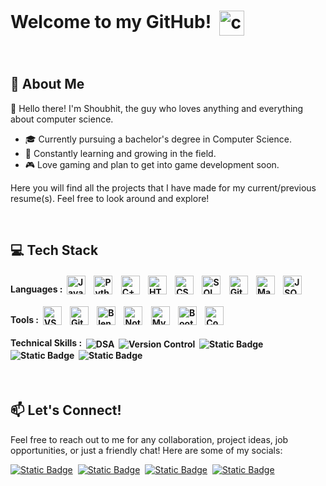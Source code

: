 # Welcome to my GitHub!&nbsp;&nbsp;<img src="https://cdn.discordapp.com/attachments/902557789598154792/902558046557982830/cat-satre.gif?ex=663c2eef&is=663add6f&hm=4eb9a152d0d7165a01aa1b41c20ad2c7367104d244aa94beb1f5d617c0d094bf&" height=40px style="vertical-align: middle;" title="cat"/>
<br>

## 🌟 About Me
👋 Hello there! I'm Shoubhit, the guy who loves anything and everything about computer science. 
- 🎓 Currently pursuing a bachelor's degree in Computer Science. 
- 🌱 Constantly learning and growing in the field. 
- 🎮 Love gaming and plan to get into game development soon.

Here you will find all the projects that I have made for my current/previous resume(s). Feel free to look around and explore!

<br>

## 💻 Tech Stack
#### Languages :&nbsp;&nbsp;<img src="https://cdn.jsdelivr.net/gh/devicons/devicon@latest/icons/java/java-original.svg" height=30px style="vertical-align: bottom;" title="Java"/>&nbsp;&nbsp;&nbsp;&nbsp;<img src="https://cdn.jsdelivr.net/gh/devicons/devicon@latest/icons/python/python-original.svg" height=30px style="vertical-align: bottom;" title="Python"/>&nbsp;&nbsp;&nbsp;&nbsp;<img src="https://cdn.jsdelivr.net/gh/devicons/devicon@latest/icons/cplusplus/cplusplus-original.svg" height=30px style="vertical-align: bottom;" title="C++/Cpp"/>&nbsp;&nbsp;&nbsp;&nbsp;<img src="https://cdn.jsdelivr.net/gh/devicons/devicon@latest/icons/html5/html5-original.svg" height=30px style="vertical-align: bottom;" title="HTML"/>&nbsp;&nbsp;&nbsp;&nbsp;<img src="https://cdn.jsdelivr.net/gh/devicons/devicon@latest/icons/css3/css3-original.svg" height=30px style="vertical-align: bottom;" title="CSS"/>&nbsp;&nbsp;&nbsp;&nbsp;<img src="https://cdn.jsdelivr.net/gh/devicons/devicon@latest/icons/azuresqldatabase/azuresqldatabase-original.svg" height=30px style="vertical-align: bottom;" title="SQL"/>&nbsp;&nbsp;&nbsp;&nbsp;<img src="https://cdn.jsdelivr.net/gh/devicons/devicon@latest/icons/git/git-original.svg" height=30px style="vertical-align: bottom;" title="Git"/>&nbsp;&nbsp;&nbsp;&nbsp;<img src="https://cdn.jsdelivr.net/gh/devicons/devicon@latest/icons/markdown/markdown-original.svg" height=30px style="vertical-align: bottom;" title="Markdown"/>&nbsp;&nbsp;&nbsp;&nbsp;<img src="https://cdn.jsdelivr.net/gh/devicons/devicon@latest/icons/json/json-original.svg" height=30px style="vertical-align: bottom;" title="JSON"/>

#### Tools :&nbsp;&nbsp;<img src="https://cdn.jsdelivr.net/gh/devicons/devicon@latest/icons/vscode/vscode-original.svg" height=30px style="vertical-align: bottom;" title="VSCode"/>&nbsp;&nbsp;&nbsp;&nbsp;<img src="https://cdn.jsdelivr.net/gh/devicons/devicon@latest/icons/github/github-original.svg" height=30px style="vertical-align: bottom;" title="GitHub"/>&nbsp;&nbsp;&nbsp;&nbsp;<img src="https://cdn.jsdelivr.net/gh/devicons/devicon@latest/icons/blender/blender-original.svg" height=30px style="vertical-align: bottom;" title="Blender"/>&nbsp;&nbsp;&nbsp;&nbsp;<img src="https://cdn.jsdelivr.net/gh/devicons/devicon@latest/icons/notion/notion-original.svg" height=30px style="vertical-align: bottom;" title="Notion"/>&nbsp;&nbsp;&nbsp;&nbsp;<img src="https://cdn.jsdelivr.net/gh/devicons/devicon@latest/icons/mysql/mysql-original.svg" height=30px style="vertical-align: bottom;" title="MySQL"/>&nbsp;&nbsp;&nbsp;&nbsp;<img src="https://cdn.jsdelivr.net/gh/devicons/devicon@latest/icons/bootstrap/bootstrap-original.svg" height=30px style="vertical-align: bottom;" title="Bootstrap"/>&nbsp;&nbsp;&nbsp;&nbsp;<img src="https://cdn.jsdelivr.net/gh/devicons/devicon@latest/icons/codepen/codepen-original.svg" height=30px style="vertical-align: bottom;" title="Codepen"/> 

#### Technical Skills :&nbsp;&nbsp;<img alt="DSA" src="https://img.shields.io/badge/Data%20Structures%20and%20Algorithm%20(Currently%20Learning)-darkslategray" style="vertical-align: middle;">&nbsp;&nbsp;<img alt="Version Control" src="https://img.shields.io/badge/Version%20Control-C6C5B9" style="vertical-align: middle;">&nbsp;&nbsp;<img alt="Static Badge" src="https://img.shields.io/badge/API%20Integration-FE5E41" style="vertical-align: middle;">&nbsp;&nbsp;<img alt="Static Badge" src="https://img.shields.io/badge/Debugging-330F0A" style="vertical-align: middle;">&nbsp;&nbsp;<img alt="Static Badge" src="https://img.shields.io/badge/Frameworks-FDFDFF" style="vertical-align: middle;">

<br>

## 📫 Let's Connect!
Feel free to reach out to me for any collaboration, project ideas, job opportunities, or just a friendly chat! Here are some of my socials:

[<img alt="Static Badge" src="https://img.shields.io/badge/LinkedIn-blue?style=for-the-badge&logo=linkedin">](https://www.linkedin.com/in/shoubhit-jamadhiar-90049a241/)&nbsp;&nbsp;[<img alt="Static Badge" src="https://img.shields.io/badge/Instagram-pink?style=for-the-badge&logo=Instagram">](https://www.instagram.com/amiableshob/)&nbsp;&nbsp;[<img alt="Static Badge" src="https://img.shields.io/badge/HackerRank-black?style=for-the-badge&logo=hackerrank&logoSize=10">](https://www.hackerrank.com/profile/shoubhit2090)&nbsp;&nbsp;[<img alt="Static Badge" src="https://img.shields.io/badge/LeetCode-grey?style=for-the-badge&logo=leetcode">](https://leetcode.com/u/Shoubhit/)
